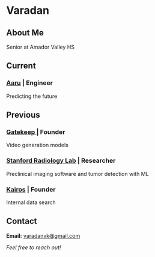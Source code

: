# Varadan

## About Me

Senior at Amador Valley HS

## Current

### [Aaru](https://aaru.com/) | Engineer

Predicting the future

## Previous

### [Gatekeep ](https://gatekeep.ai) | Founder

Video generation models

### [Stanford Radiology Lab](https://med.stanford.edu/sci3) | Researcher

Preclinical imaging software and tumor detection with ML

### [Kairos](https://kairoslabs.xyz/) | Founder

Internal data search

## Contact

**Email:** varadanvk@gmail.com

_Feel free to reach out!_
